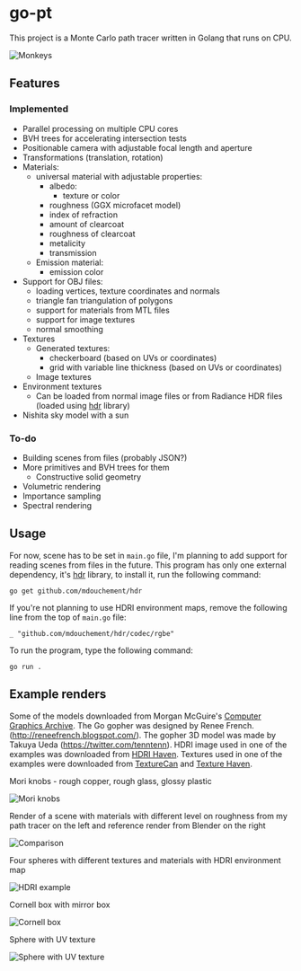 # go-pt

This project is a Monte Carlo path tracer written in Golang that runs on CPU.

![Monkeys](https://i.imgur.com/t7qnzOA.png)

## Features
### Implemented
- Parallel processing on multiple CPU cores
- BVH trees for accelerating intersection tests
- Positionable camera with adjustable focal length and aperture
- Transformations (translation, rotation)
- Materials:
    - universal material with adjustable properties:
        - albedo:
            - texture or color
        - roughness (GGX microfacet model)
        - index of refraction
        - amount of clearcoat
        - roughness of clearcoat
        - metalicity
        - transmission
    - Emission material:
        - emission color
- Support for OBJ files:
    - loading vertices, texture coordinates and normals
    - triangle fan triangulation of polygons
    - support for materials from MTL files
    - support for image textures
    - normal smoothing
- Textures
    - Generated textures:
        - checkerboard (based on UVs or coordinates)
        - grid with variable line thickness (based on UVs or coordinates)
    - Image textures
- Environment textures
    - Can be loaded from normal image files or from Radiance HDR files (loaded using [hdr](https://github.com/mdouchement/hdr) library)
- Nishita sky model with a sun
### To-do
- Building scenes from files (probably JSON?)
- More primitives and BVH trees for them
    - Constructive solid geometry
- Volumetric rendering
- Importance sampling
- Spectral rendering

## Usage
For now, scene has to be set in `main.go` file, I'm planning to add support for reading scenes from files in the future.
This program has only one external dependency, it's [hdr](https://github.com/mdouchement/hdr) library, to install it, run the following command:

```
go get github.com/mdouchement/hdr
```

If you're not planning to use HDRI environment maps, remove the following line from the top of `main.go` file:

```
_ "github.com/mdouchement/hdr/codec/rgbe"
```

To run the program, type the following command:

```
go run .
```

## Example renders
Some of the models downloaded from Morgan McGuire's [Computer Graphics Archive](https://casual-effects.com/data).
The Go gopher was designed by Renee French. (http://reneefrench.blogspot.com/).
The gopher 3D model was made by Takuya Ueda (https://twitter.com/tenntenn).
HDRI image used in one of the examples was downloaded from [HDRI Haven](https://hdrihaven.com/hdri/?h=river_walk_1).
Textures used in one of the examples were downloaded from [TextureCan](https://www.texturecan.com/) and [Texture Haven](https://texturehaven.com/).

Mori knobs - rough copper, rough glass, glossy plastic

![Mori knobs](https://i.imgur.com/ZKOIb0V.png)

Render of a scene with materials with different level on roughness from my path tracer on the left and reference render from Blender on the right

![Comparison](https://i.imgur.com/vzurrgh.png)

Four spheres with different textures and materials with HDRI environment map

![HDRI example](https://i.imgur.com/RAUVu5I.png)

Cornell box with mirror box

![Cornell box](https://i.imgur.com/aolJP3j.png)

Sphere with UV texture

![Sphere with UV texture](https://i.imgur.com/ZQDCjSn.png)